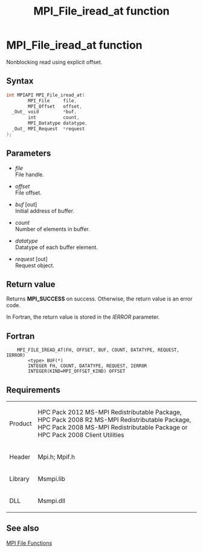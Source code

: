 ﻿---
title: MPI_File_iread_at function
TOCTitle: MPI_File_iread_at function
ms:assetid: 0b842200-bcac-47ee-9d94-2315b986055c
ms:mtpsurl: https://msdn.microsoft.com/en-us/library/Dn473323(v=VS.85)
ms:contentKeyID: 59360869
ms.date: 03/28/2018
mtps_version: v=VS.85
f1_keywords:
- MPI_FILE_IREAD_AT
- mpif/MPI_File_iread_at
- mpi/MPI_FILE_IREAD_AT
dev_langs:
- C++
- C
---

# MPI\_File\_iread\_at function

Nonblocking read using explicit offset.

## Syntax

``` c++
int MPIAPI MPI_File_iread_at(
        MPI_File     file,
        MPI_Offset   offset,
  _Out_ void         *buf,
        int          count,
        MPI_Datatype datatype,
  _Out_ MPI_Request  *request
);
```

## Parameters

  - *file*  
    File handle.

  - *offset*  
    File offset.

  - *buf* \[out\]  
    Initial address of buffer.

  - *count*  
    Number of elements in buffer.

  - *datatype*  
    Datatype of each buffer element.

  - *request* \[out\]  
    Request object.

## Return value

Returns **MPI\_SUCCESS** on success. Otherwise, the return value is an error code.

In Fortran, the return value is stored in the *IERROR* parameter.

## Fortran

``` FORTRAN
    MPI_FILE_IREAD_AT(FH, OFFSET, BUF, COUNT, DATATYPE, REQUEST, IERROR)
        <type> BUF(*)
        INTEGER FH, COUNT, DATATYPE, REQUEST, IERROR
        INTEGER(KIND=MPI_OFFSET_KIND) OFFSET
```

## Requirements

<table>
<colgroup>
<col  />
<col  />
</colgroup>
<tbody>
<tr class="odd">
<td><p>Product</p></td>
<td><p>HPC Pack 2012 MS-MPI Redistributable Package, HPC Pack 2008 R2 MS-MPI Redistributable Package, HPC Pack 2008 MS-MPI Redistributable Package or HPC Pack 2008 Client Utilities</p></td>
</tr>
<tr class="even">
<td><p>Header</p></td>
<td>Mpi.h;
Mpif.h</td>
</tr>
<tr class="odd">
<td><p>Library</p></td>
<td>Msmpi.lib</td>
</tr>
<tr class="even">
<td><p>DLL</p></td>
<td>Msmpi.dll</td>
</tr>
</tbody>
</table>


## See also

[MPI File Functions](mpi-file-functions.md)

